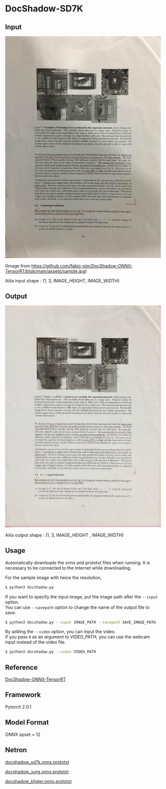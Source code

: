 # DocShadow-SD7K

## Input

![Input](input.jpg)

(Image from https://github.com/fabio-sim/DocShadow-ONNX-TensorRT/blob/main/assets/sample.jpg)

Ailia input shape : (1, 3, IMAGE_HEIGHT, IMAGE_WIDTH)  

## Output

![Output](output.png)

Ailia output shape : (1, 3, IMAGE_HEIGHT , IMAGE_WIDTH)


## Usage
Automatically downloads the onnx and prototxt files when running.
It is necessary to be connected to the Internet while downloading.

For the sample image with twice the resolution,
``` bash
$ python3 docshadow.py
```

If you want to specify the input image, put the image path after the `--input` option.  
You can use `--savepath` option to change the name of the output file to save.
```bash
$ python3 docshadow.py --input IMAGE_PATH --savepath SAVE_IMAGE_PATH
```

By adding the `--video` option, you can input the video.   
If you pass `0` as an argument to VIDEO_PATH, you can use the webcam input instead of the video file.

```bash
$ python3 docshadow.py --video VIDEO_PATH
```


## Reference

[DocShadow-ONNX-TensorRT](https://github.com/fabio-sim/DocShadow-ONNX-TensorRT)

## Framework

Pytorch 2.0.1

## Model Format

ONNX opset = 12

## Netron

[docshadow_sd7k.onnx.prototxt](https://netron.app/?url=https://storage.googleapis.com/ailia-models/docshadow/docshadow_sd7k.onnx.prototxt)

[docshadow_jung.onnx.prototxt](https://netron.app/?url=https://storage.googleapis.com/ailia-models/docshadow/docshadow_jung.onnx.prototxt)

[docshadow_kligler.onnx.prototxt](https://netron.app/?url=https://storage.googleapis.com/ailia-models/docshadow/docshadow_kligler.onnx.prototxt)

